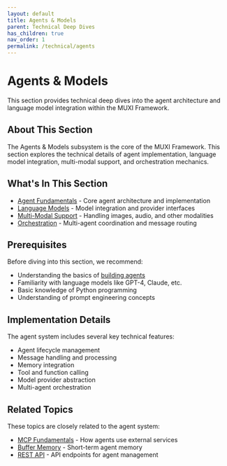```yaml
---
layout: default
title: Agents & Models
parent: Technical Deep Dives
has_children: true
nav_order: 1
permalink: /technical/agents
---
```


# Agents & Models

This section provides technical deep dives into the agent architecture and language model integration within the MUXI Framework.

## About This Section

The Agents & Models subsystem is the core of the MUXI Framework. This section explores the technical details of agent implementation, language model integration, multi-modal support, and orchestration mechanics.

## What's In This Section

- [Agent Fundamentals](fundamentals) - Core agent architecture and implementation
- [Language Models](models) - Model integration and provider interfaces
- [Multi-Modal Support](multi-modal) - Handling images, audio, and other modalities
- [Orchestration](orchestration) - Multi-agent coordination and message routing

## Prerequisites

Before diving into this section, we recommend:
- Understanding the basics of [building agents](../../agents/simple)
- Familiarity with language models like GPT-4, Claude, etc.
- Basic knowledge of Python programming
- Understanding of prompt engineering concepts

## Implementation Details

The agent system includes several key technical features:
- Agent lifecycle management
- Message handling and processing
- Memory integration
- Tool and function calling
- Model provider abstraction
- Multi-agent orchestration

## Related Topics

These topics are closely related to the agent system:
- [MCP Fundamentals](../mcp/fundamentals) - How agents use external services
- [Buffer Memory](../memory/buffer) - Short-term agent memory
- [REST API](../communication/rest-api) - API endpoints for agent management
